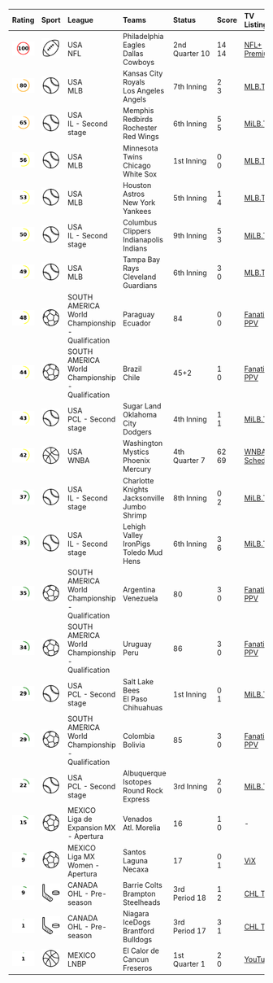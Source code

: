 | Rating                                                                                                                                   | Sport                                                                                                                     | League                                              | Teams                                          | Status         | Score    | TV Listing                                                                                                                    |
|:-----------------------------------------------------------------------------------------------------------------------------------------|:--------------------------------------------------------------------------------------------------------------------------|:----------------------------------------------------|:-----------------------------------------------|:---------------|:---------|:------------------------------------------------------------------------------------------------------------------------------|
| <img src="https://raw.githubusercontent.com/BlakeDuncan25/Donut-SVG-Ratings/bac4e4a278175106499642192132b1786a9aec38/100.svg" alt="100"> | <img src="https://raw.githubusercontent.com/BlakeDuncan25/Donut-SVG-Ratings/master/football.png" alt="American Football"> | USA<br>NFL                                          | Philadelphia Eagles<br>Dallas Cowboys          | 2nd Quarter 10 | 14<br>14 | <a href="https://www.nfl.com/plus/replays/">NFL+ Premium</a>                                                                  |
| <img src="https://raw.githubusercontent.com/BlakeDuncan25/Donut-SVG-Ratings/bac4e4a278175106499642192132b1786a9aec38/80.svg" alt="80">   | <img src="https://raw.githubusercontent.com/BlakeDuncan25/Donut-SVG-Ratings/master/baseball.png" alt="Baseball">          | USA<br>MLB                                          | Kansas City Royals<br>Los Angeles Angels       | 7th Inning     | 2<br>3   | <a href="https://www.mlb.com/live-stream-games">MLB.TV</a>                                                                    |
| <img src="https://raw.githubusercontent.com/BlakeDuncan25/Donut-SVG-Ratings/bac4e4a278175106499642192132b1786a9aec38/65.svg" alt="65">   | <img src="https://raw.githubusercontent.com/BlakeDuncan25/Donut-SVG-Ratings/master/baseball.png" alt="Baseball">          | USA<br>IL - Second stage                            | Memphis Redbirds<br>Rochester Red Wings        | 6th Inning     | 5<br>5   | <a href="https://www.milb.com/live-stream-games/2025/09/03">MiLB.TV</a>                                                       |
| <img src="https://raw.githubusercontent.com/BlakeDuncan25/Donut-SVG-Ratings/bac4e4a278175106499642192132b1786a9aec38/56.svg" alt="56">   | <img src="https://raw.githubusercontent.com/BlakeDuncan25/Donut-SVG-Ratings/master/baseball.png" alt="Baseball">          | USA<br>MLB                                          | Minnesota Twins<br>Chicago White Sox           | 1st Inning     | 0<br>0   | <a href="https://www.mlb.com/live-stream-games">MLB.TV</a>                                                                    |
| <img src="https://raw.githubusercontent.com/BlakeDuncan25/Donut-SVG-Ratings/bac4e4a278175106499642192132b1786a9aec38/53.svg" alt="53">   | <img src="https://raw.githubusercontent.com/BlakeDuncan25/Donut-SVG-Ratings/master/baseball.png" alt="Baseball">          | USA<br>MLB                                          | Houston Astros<br>New York Yankees             | 5th Inning     | 1<br>4   | <a href="https://www.mlb.com/live-stream-games">MLB.TV</a>                                                                    |
| <img src="https://raw.githubusercontent.com/BlakeDuncan25/Donut-SVG-Ratings/bac4e4a278175106499642192132b1786a9aec38/50.svg" alt="50">   | <img src="https://raw.githubusercontent.com/BlakeDuncan25/Donut-SVG-Ratings/master/baseball.png" alt="Baseball">          | USA<br>IL - Second stage                            | Columbus Clippers<br>Indianapolis Indians      | 9th Inning     | 5<br>3   | <a href="https://www.milb.com/live-stream-games/2025/09/03">MiLB.TV</a>                                                       |
| <img src="https://raw.githubusercontent.com/BlakeDuncan25/Donut-SVG-Ratings/bac4e4a278175106499642192132b1786a9aec38/49.svg" alt="49">   | <img src="https://raw.githubusercontent.com/BlakeDuncan25/Donut-SVG-Ratings/master/baseball.png" alt="Baseball">          | USA<br>MLB                                          | Tampa Bay Rays<br>Cleveland Guardians          | 6th Inning     | 3<br>0   | <a href="https://www.mlb.com/live-stream-games">MLB.TV</a>                                                                    |
| <img src="https://raw.githubusercontent.com/BlakeDuncan25/Donut-SVG-Ratings/bac4e4a278175106499642192132b1786a9aec38/48.svg" alt="48">   | <img src="https://raw.githubusercontent.com/BlakeDuncan25/Donut-SVG-Ratings/master/soccer.png" alt="Soccer">              | SOUTH AMERICA<br>World Championship - Qualification | Paraguay<br>Ecuador                            | 84             | 0<br>0   | <a href="https://watch.fanatiz.com/channels">Fanatiz PPV</a>                                                                  |
| <img src="https://raw.githubusercontent.com/BlakeDuncan25/Donut-SVG-Ratings/bac4e4a278175106499642192132b1786a9aec38/44.svg" alt="44">   | <img src="https://raw.githubusercontent.com/BlakeDuncan25/Donut-SVG-Ratings/master/soccer.png" alt="Soccer">              | SOUTH AMERICA<br>World Championship - Qualification | Brazil<br>Chile                                | 45+2           | 1<br>0   | <a href="https://watch.fanatiz.com/channels">Fanatiz PPV</a>                                                                  |
| <img src="https://raw.githubusercontent.com/BlakeDuncan25/Donut-SVG-Ratings/bac4e4a278175106499642192132b1786a9aec38/43.svg" alt="43">   | <img src="https://raw.githubusercontent.com/BlakeDuncan25/Donut-SVG-Ratings/master/baseball.png" alt="Baseball">          | USA<br>PCL - Second stage                           | Sugar Land<br>Oklahoma City Dodgers            | 4th Inning     | 1<br>1   | <a href="https://www.milb.com/live-stream-games/2025/09/03">MiLB.TV</a>                                                       |
| <img src="https://raw.githubusercontent.com/BlakeDuncan25/Donut-SVG-Ratings/bac4e4a278175106499642192132b1786a9aec38/42.svg" alt="42">   | <img src="https://raw.githubusercontent.com/BlakeDuncan25/Donut-SVG-Ratings/master/basketball.png" alt="Basketball">      | USA<br>WNBA                                         | Washington Mystics<br>Phoenix Mercury          | 4th Quarter 7  | 62<br>69 | <a href="https://www.sportsmediawatch.com/wnba-tv-schedule-2024-watch-stream-live/#WednesdaySeptember32025">WNBA Schedule</a> |
| <img src="https://raw.githubusercontent.com/BlakeDuncan25/Donut-SVG-Ratings/bac4e4a278175106499642192132b1786a9aec38/37.svg" alt="37">   | <img src="https://raw.githubusercontent.com/BlakeDuncan25/Donut-SVG-Ratings/master/baseball.png" alt="Baseball">          | USA<br>IL - Second stage                            | Charlotte Knights<br>Jacksonville Jumbo Shrimp | 8th Inning     | 0<br>2   | <a href="https://www.milb.com/live-stream-games/2025/09/03">MiLB.TV</a>                                                       |
| <img src="https://raw.githubusercontent.com/BlakeDuncan25/Donut-SVG-Ratings/bac4e4a278175106499642192132b1786a9aec38/35.svg" alt="35">   | <img src="https://raw.githubusercontent.com/BlakeDuncan25/Donut-SVG-Ratings/master/baseball.png" alt="Baseball">          | USA<br>IL - Second stage                            | Lehigh Valley IronPigs<br>Toledo Mud Hens      | 6th Inning     | 3<br>6   | <a href="https://www.milb.com/live-stream-games/2025/09/03">MiLB.TV</a>                                                       |
| <img src="https://raw.githubusercontent.com/BlakeDuncan25/Donut-SVG-Ratings/bac4e4a278175106499642192132b1786a9aec38/35.svg" alt="35">   | <img src="https://raw.githubusercontent.com/BlakeDuncan25/Donut-SVG-Ratings/master/soccer.png" alt="Soccer">              | SOUTH AMERICA<br>World Championship - Qualification | Argentina<br>Venezuela                         | 80             | 3<br>0   | <a href="https://watch.fanatiz.com/channels">Fanatiz PPV</a>                                                                  |
| <img src="https://raw.githubusercontent.com/BlakeDuncan25/Donut-SVG-Ratings/bac4e4a278175106499642192132b1786a9aec38/34.svg" alt="34">   | <img src="https://raw.githubusercontent.com/BlakeDuncan25/Donut-SVG-Ratings/master/soccer.png" alt="Soccer">              | SOUTH AMERICA<br>World Championship - Qualification | Uruguay<br>Peru                                | 86             | 3<br>0   | <a href="https://watch.fanatiz.com/channels">Fanatiz PPV</a>                                                                  |
| <img src="https://raw.githubusercontent.com/BlakeDuncan25/Donut-SVG-Ratings/bac4e4a278175106499642192132b1786a9aec38/29.svg" alt="29">   | <img src="https://raw.githubusercontent.com/BlakeDuncan25/Donut-SVG-Ratings/master/baseball.png" alt="Baseball">          | USA<br>PCL - Second stage                           | Salt Lake Bees<br>El Paso Chihuahuas           | 1st Inning     | 0<br>1   | <a href="https://www.milb.com/live-stream-games/2025/09/03">MiLB.TV</a>                                                       |
| <img src="https://raw.githubusercontent.com/BlakeDuncan25/Donut-SVG-Ratings/bac4e4a278175106499642192132b1786a9aec38/29.svg" alt="29">   | <img src="https://raw.githubusercontent.com/BlakeDuncan25/Donut-SVG-Ratings/master/soccer.png" alt="Soccer">              | SOUTH AMERICA<br>World Championship - Qualification | Colombia<br>Bolivia                            | 85             | 3<br>0   | <a href="https://watch.fanatiz.com/channels">Fanatiz PPV</a>                                                                  |
| <img src="https://raw.githubusercontent.com/BlakeDuncan25/Donut-SVG-Ratings/bac4e4a278175106499642192132b1786a9aec38/22.svg" alt="22">   | <img src="https://raw.githubusercontent.com/BlakeDuncan25/Donut-SVG-Ratings/master/baseball.png" alt="Baseball">          | USA<br>PCL - Second stage                           | Albuquerque Isotopes<br>Round Rock Express     | 3rd Inning     | 2<br>0   | <a href="https://www.milb.com/live-stream-games/2025/09/03">MiLB.TV</a>                                                       |
| <img src="https://raw.githubusercontent.com/BlakeDuncan25/Donut-SVG-Ratings/bac4e4a278175106499642192132b1786a9aec38/15.svg" alt="15">   | <img src="https://raw.githubusercontent.com/BlakeDuncan25/Donut-SVG-Ratings/master/soccer.png" alt="Soccer">              | MEXICO<br>Liga de Expansion MX - Apertura           | Venados<br>Atl. Morelia                        | 16             | 1<br>0   | -                                                                                                                             |
| <img src="https://raw.githubusercontent.com/BlakeDuncan25/Donut-SVG-Ratings/bac4e4a278175106499642192132b1786a9aec38/9.svg" alt="9">     | <img src="https://raw.githubusercontent.com/BlakeDuncan25/Donut-SVG-Ratings/master/soccer.png" alt="Soccer">              | MEXICO<br>Liga MX Women - Apertura                  | Santos Laguna<br>Necaxa                        | 17             | 0<br>1   | <a href="https://vix.com/es-es/deportes">ViX</a>                                                                              |
| <img src="https://raw.githubusercontent.com/BlakeDuncan25/Donut-SVG-Ratings/bac4e4a278175106499642192132b1786a9aec38/9.svg" alt="9">     | <img src="https://raw.githubusercontent.com/BlakeDuncan25/Donut-SVG-Ratings/master/hockey.png" alt="Ice Hockey">          | CANADA<br>OHL - Pre-season                          | Barrie Colts<br>Brampton Steelheads            | 3rd Period 18  | 1<br>2   | <a href="https://watch.chl.ca/ohl_chl">CHL TV</a>                                                                             |
| <img src="https://raw.githubusercontent.com/BlakeDuncan25/Donut-SVG-Ratings/bac4e4a278175106499642192132b1786a9aec38/1.svg" alt="1">     | <img src="https://raw.githubusercontent.com/BlakeDuncan25/Donut-SVG-Ratings/master/hockey.png" alt="Ice Hockey">          | CANADA<br>OHL - Pre-season                          | Niagara IceDogs<br>Brantford Bulldogs          | 3rd Period 17  | 3<br>1   | <a href="https://watch.chl.ca/ohl_chl">CHL TV</a>                                                                             |
| <img src="https://raw.githubusercontent.com/BlakeDuncan25/Donut-SVG-Ratings/bac4e4a278175106499642192132b1786a9aec38/1.svg" alt="1">     | <img src="https://raw.githubusercontent.com/BlakeDuncan25/Donut-SVG-Ratings/master/basketball.png" alt="Basketball">      | MEXICO<br>LNBP                                      | El Calor de Cancun<br>Freseros                 | 1st Quarter 1  | 2<br>0   | <a href="https://www.youtube.com/@LNBPOFICIAL/streams">YouTube</a>                                                            |